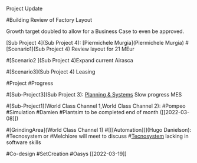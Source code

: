 Project Update

#Building Review of Factory Layout


Growth target doubled to allow for a Business Case to even be approved. 


[Sub Project 4](Sub Project 4): [Piermichele Murgia](Piermichele Murgia)
#[Scenario1](Sub Project 4) Review layout for 21 MEur

#[Scenario2 ](Sub Project 4)Expand current Airasca

#[Scenario3](Sub Project 4) Leasing 


#Project #Progress

#[Sub-Project3](Sub Project 3): [Planning  & Systems](Connectivity)
	Slow progress
	MES

#[Sub-Project1](World Class Channel 1,World Class Channel 2): #Pompeo
	#Simulation #Damien #Plantsim to be completed end of month ([[2022-03-08]])

#[GrindingArea](World Class Channel 1) #[[[Automation]]](Hugo Danielson):
	#Tecnosystem  or #Melchiore will meet to discuss
	#[Tecnosystem](Automation) lacking in software skills

#Co-design #SetCreation #Oasys [[2022-03-19]]

	

	
	



